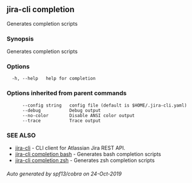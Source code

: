 ## jira-cli completion

Generates completion scripts

### Synopsis

Generates completion scripts

### Options

```
  -h, --help   help for completion
```

### Options inherited from parent commands

```
      --config string   config file (default is $HOME/.jira-cli.yaml)
      --debug           Debug output
      --no-color        Disable ANSI color output
      --trace           Trace output
```

### SEE ALSO

* [jira-cli](jira-cli.md)	 - CLI client for Atlassian Jira REST API.
* [jira-cli completion bash](jira-cli_completion_bash.md)	 - Generates bash completion scripts
* [jira-cli completion zsh](jira-cli_completion_zsh.md)	 - Generates zsh completion scripts

###### Auto generated by spf13/cobra on 24-Oct-2019
